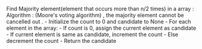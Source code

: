 Find Majority element(element that occurs more than n/2 times) in a array  : 
    Algorithm : (Moore's voting algorithm) , the majority element cannot be cancelled out .
        -  Initialize the count to 0 and candidate to None
        - For each element in the array:
            - If count is 0, assign the current element as candidate
            - If current element is same as candidate, increment the count
            - Else decrement the count
        - Return the candidate

